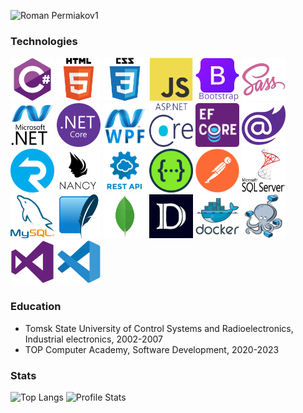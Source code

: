 ![Roman Permiakov1](https://user-images.githubusercontent.com/77540319/144228987-a705f6fc-2d97-4ad0-b65c-6dd94e7d6218.jpg)

### Technologies
<p>
<img name="C#" src="https://github.com/Presstomsk/icons/blob/main/csharp-original.svg" width="70" height="70">
<img name="html5" src="https://github.com/Presstomsk/icons/blob/main/html5-original-wordmark.svg" width="70" height="70">
<img name="css3" src="https://github.com/Presstomsk/icons/blob/main/css3-original-wordmark.svg" width="70" height="70">
<img name="JavaScript" src="https://github.com/Presstomsk/icons/blob/main/javascript-original.svg" width="70" height="70">
<img name="Bootstrap" src="https://github.com/Presstomsk/icons/blob/main/bootstrap-original-wordmark.svg" width="70" height="70">
<img name="Sass" src="https://github.com/Presstomsk/icons/blob/main/sass-original.svg" width="70" height="70">
<img name=".NET" src="https://github.com/Presstomsk/icons/blob/main/dot-net-original-wordmark.svg" width="70" height="70">
<img name=".NET CORE" src="https://github.com/Presstomsk/icons/blob/main/dotnetcore-original.svg" width="70" height="70">
<img name="WPF" src="https://github.com/Presstomsk/icons/blob/main/wpf.png" width="70" height="70">
<img name="ASP.NET CORE" src="https://github.com/Presstomsk/icons/blob/main/aspNetCore.png" width="70" height="70">
<img name="EF Core" src="https://github.com/Presstomsk/icons/blob/main/efcore2.png" width="70" height="70">
<img name="Blazor" src="https://github.com/Presstomsk/icons/blob/main/Blazor.png" width="70" height="70">
<img name="SignalR" src="https://github.com/Presstomsk/icons/blob/main/SignalR.svg" width="70" height="70">
<img name="NancyFx" src="https://github.com/Presstomsk/icons/blob/main/NancyFx.png" width="70" height="70">
<img name="RestAPI" src="https://github.com/Presstomsk/icons/blob/main/restapi.png" width="70" height="70">
<img name="Swagger" src="https://github.com/Presstomsk/icons/blob/main/swagger.png" width="70" height="70">
<img name="Postman" src="https://github.com/Presstomsk/icons/blob/main/Postman.png" width="70" height="70">
<img name="MicrosoftSQLServer" src="https://github.com/Presstomsk/icons/blob/main/MSSQL.png" width="70" height="70">
<img name="MySQL" src="https://github.com/Presstomsk/icons/blob/main/MySql.png" width="70" height="70">
<img name="SQLite" src="https://github.com/Presstomsk/icons/blob/main/sqlite-original.svg" width="70" height="70">
<img name="MongoDB" src="https://github.com/Presstomsk/icons/blob/main/mongodb-original.svg" width="70" height="70">
<img name="DocFX" src="https://github.com/Presstomsk/icons/blob/main/docFx.jpg" width="70" height="70">
<img name="Docker" src="https://github.com/Presstomsk/icons/blob/main/docker-original-wordmark.svg" width="70" height="70">
<img name="Docker Compose" src="https://github.com/Presstomsk/icons/blob/main/docCompose2.webp" width="70" height="70">
<img name="Microsoft Visual Studio" src="https://github.com/Presstomsk/icons/blob/main/visualstudio-plain.svg" width="70" height="70">
<img name="Visual Studio Code" src="https://github.com/Presstomsk/icons/blob/main/vscode-original.svg" width="70" height="70">
</p>

### Education
<ul>
  <li>Tomsk State University of Control Systems and Radioelectronics, Industrial electronics, 2002-2007</li>
  <li>TOP Computer Academy, Software Development, 2020-2023</li>
</ul>

### Stats
![Top Langs](https://github-profile-summary-cards.vercel.app/api/cards/repos-per-language?username=Presstomsk&theme=github)
![Profile Stats](https://github-profile-summary-cards.vercel.app/api/cards/stats?username=Presstomsk&theme=github)

